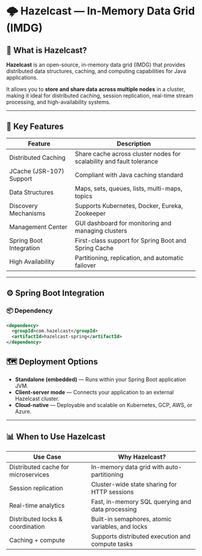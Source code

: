 # 🌩 Hazelcast — In-Memory Data Grid (IMDG)

## 🧠 What is Hazelcast?

**Hazelcast** is an open-source, in-memory data grid (IMDG) that provides distributed data structures, caching, and computing capabilities for Java applications.

It allows you to **store and share data across multiple nodes** in a cluster, making it ideal for distributed caching, session replication, real-time stream processing, and high-availability systems.

---

## 🚀 Key Features

| Feature                  | Description                                                          |
| ------------------------ | -------------------------------------------------------------------- |
| Distributed Caching      | Share cache across cluster nodes for scalability and fault tolerance |
| JCache (JSR-107) Support | Compliant with Java caching standard                                 |
| Data Structures          | Maps, sets, queues, lists, multi-maps, topics                        |
| Discovery Mechanisms     | Supports Kubernetes, Docker, Eureka, Zookeeper                       |
| Management Center        | GUI dashboard for monitoring and managing clusters                   |
| Spring Boot Integration  | First-class support for Spring Boot and Spring Cache                 |
| High Availability        | Partitioning, replication, and automatic failover                    |

---

## ⚙️ Spring Boot Integration

### 📦 Dependency

```xml
<dependency>
  <groupId>com.hazelcast</groupId>
  <artifactId>hazelcast-spring</artifactId>
</dependency>
```

## 🗺 Deployment Options

- **Standalone (embedded)** — Runs within your Spring Boot application JVM.
- **Client-server mode** — Connects your application to an external Hazelcast cluster.
- **Cloud-native** — Deployable and scalable on Kubernetes, GCP, AWS, or Azure.

---

## 📊 When to Use Hazelcast

| Use Case                            | Why Hazelcast?                                   |
| ----------------------------------- | ------------------------------------------------ |
| Distributed cache for microservices | In-memory data grid with auto-partitioning       |
| Session replication                 | Cluster-wide state sharing for HTTP sessions     |
| Real-time analytics                 | Fast, in-memory SQL querying and data processing |
| Distributed locks & coordination    | Built-in semaphores, atomic variables, and locks |
| Caching + compute                   | Supports distributed execution and compute tasks |
